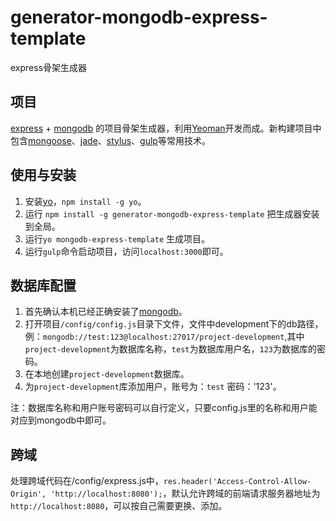 # generator-mongodb-express-template
express骨架生成器

## 项目
[express](http://expressjs.com/) + [mongodb](https://www.mongodb.com/) 的项目骨架生成器，利用[Yeoman](http://yeoman.io/)开发而成。新构建项目中包含[mongoose](http://mongoosejs.com/)、[jade](http://jade-lang.com/)、[stylus](http://stylus-lang.com/)、[gulp](http://gulpjs.com/)等常用技术。

## 使用与安装
1. 安装[yo](http://yeoman.io/)，`npm install -g yo`。
2. 运行 `npm install -g generator-mongodb-express-template` 把生成器安装到全局。
3. 运行`yo mongodb-express-template` 生成项目。
4. 运行`gulp`命令启动项目，访问`localhost:3000`即可。

## 数据库配置
1. 首先确认本机已经正确安装了[mongodb](https://www.mongodb.com/)。
2. 打开项目`/config/config.js`目录下文件，文件中development下的db路径，例：`mongodb://test:123@localhost:27017/project-development`,其中`project-development`为数据库名称，`test`为数据库用户名，`123`为数据库的密码。
3. 在本地创建`project-development`数据库。
4. 为`project-development`库添加用户，账号为：`test` 密码：'123'。

注：数据库名称和用户账号密码可以自行定义，只要config.js里的名称和用户能对应到mongodb中即可。

## 跨域
处理跨域代码在/config/express.js中，`res.header('Access-Control-Allow-Origin', 'http://localhost:8080');`，默认允许跨域的前端请求服务器地址为`http://localhost:8080`，可以按自己需要更换、添加。
